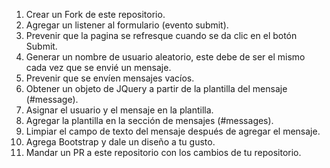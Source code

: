  1. Crear un Fork de este repositorio.
 2. Agregar un listener al formulario (evento submit).
 3. Prevenir que la pagina se refresque cuando se da clic en el botón Submit.
 4. Generar un nombre de usuario aleatorio, este debe de ser el mismo cada vez que se envié un mensaje.
 5. Prevenir que se envíen mensajes vacíos.
 6. Obtener un objeto de JQuery a partir de la plantilla del mensaje (#message).
 7. Asignar el usuario y el mensaje en la plantilla.
 8. Agregar la plantilla en la sección de mensajes (#messages).
 9. Limpiar el campo de texto del mensaje después de agregar el mensaje.
 10. Agrega Bootstrap y dale un diseño a tu gusto.
 11. Mandar un PR a este repositorio con los cambios de tu repositorio. 
